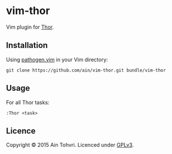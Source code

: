 # vim-thor

Vim plugin for [Thor](https://github.com/erikhuda/thor).

## Installation

Using [pathogen.vim](https://github.com/tpope/vim-pathogen) in your Vim
directory:

    git clone https://github.com/ain/vim-thor.git bundle/vim-thor

## Usage

For all Thor tasks:

    :Thor <task>

## Licence

Copyright © 2015 Ain Tohvri. Licenced under [GPLv3](LICENSE).